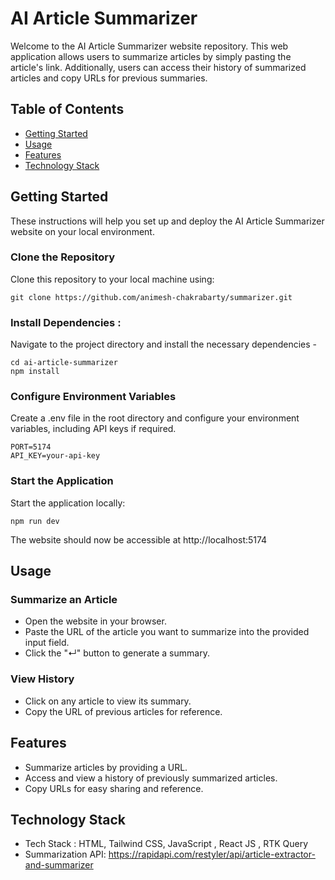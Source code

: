 # AI Article Summarizer 

Welcome to the AI Article Summarizer website repository. This web application allows users to summarize articles by simply pasting the article's link. Additionally, users can access their history of summarized articles and copy URLs for previous summaries.

## Table of Contents

- [Getting Started](https://github.com/Animesh-Chakrabarty/Project-Article-Summarizer#getting-started)
- [Usage](https://github.com/Animesh-Chakrabarty/Project-Article-Summarizer#usage)
- [Features](https://github.com/Animesh-Chakrabarty/Project-Article-Summarizer#features)
- [Technology Stack](https://github.com/Animesh-Chakrabarty/Project-Article-Summarizer#technology-stack)

## Getting Started

These instructions will help you set up and deploy the AI Article Summarizer website on your local environment.

### Clone the Repository
Clone this repository to your local machine using:
```
git clone https://github.com/animesh-chakrabarty/summarizer.git
```
### Install Dependencies :
Navigate to the project directory and install the necessary dependencies -
```
cd ai-article-summarizer
npm install
```

### Configure Environment Variables
Create a .env file in the root directory and configure your environment variables, including API keys if required.
```
PORT=5174
API_KEY=your-api-key
```

### Start the Application
Start the application locally:
```
npm run dev
```

The website should now be accessible at http://localhost:5174

## Usage

### Summarize an Article

- Open the website in your browser.
- Paste the URL of the article you want to summarize into the provided input field.
- Click the "↵" button to generate a summary.

### View History

- Click on any article to view its summary.
- Copy the URL of previous articles for reference.

## Features

- Summarize articles by providing a URL.
- Access and view a history of previously summarized articles.
- Copy URLs for easy sharing and reference.

## Technology Stack

- Tech Stack : HTML, Tailwind CSS, JavaScript , React JS , RTK Query
- Summarization API: https://rapidapi.com/restyler/api/article-extractor-and-summarizer
